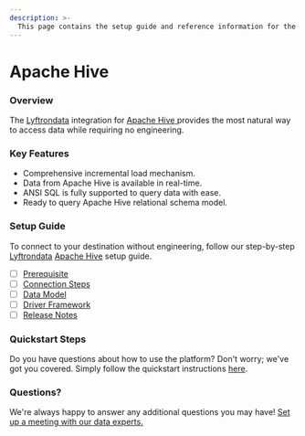```yaml
---
description: >-
  This page contains the setup guide and reference information for the Apache Hive source connector.
---
```


# Apache Hive

### Overview

The [Lyftrondata](https://www.lyftrondata.com/) integration for [Apache Hive](https://www.lyftrondata.com/integration/apache-hive/)[ ](https://www.lyftrondata.com/integration/apache-hive/)provides the most natural way to access data while requiring no engineering.

### Key Features

* Comprehensive incremental load mechanism.
* Data from Apache Hive is available in real-time.&#x20;
* ANSI SQL is fully supported to query data with ease.
* Ready to query Apache Hive relational schema model.

### Setup Guide

To connect to your destination without engineering, follow our step-by-step [Lyftrondata](https://www.lyftrondata.com/)  [Apache Hive](https://www.lyftrondata.com/integration/apache-hive/) setup guide.

* [ ] [Prerequisite](../../technology-analytics/apache-hive/prerequisite.md)
* [ ] [Connection Steps](../../technology-analytics/apache-hive/connection-steps.md)
* [ ] [Data Model](../../technology-analytics/apache-hive/data-model/)
* [ ] [Driver Framework](../../technology-analytics/apache-hive/driver-framework/)
* [ ] [Release Notes](../../technology-analytics/apache-hive/release-notes.md)

### Quickstart Steps

Do you have questions about how to use the platform? Don't worry; we've got you covered. Simply follow the quickstart instructions [here](../../../quickstart-steps.md).

### Questions? <a href="#questions" id="questions"></a>

We're always happy to answer any additional questions you may have! [Set up a meeting with our data experts.](https://www.lyftrondata.com/book-a-meeting/)


